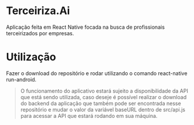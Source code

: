 # Terceiriza.Ai
Aplicação feita em React Native focada na busca de profissionais terceirizados por empresas.

# Utilização

Fazer o download do repositório e rodar utilizando o comando react-native run-android.
> O funcionamento do aplicativo estará sujeito a disponibilidade da API que está sendo utilizada, caso deseje é possível realizar o download do backend da aplicação que também pode ser encontrada nesse repositório e mudar o valor da variável baseURL dentro de src/api.js para acessar a API que estará rodando em sua máquina.
